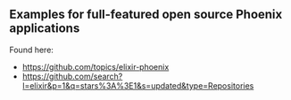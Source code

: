 ## Examples for full-featured open source Phoenix applications


Found here:
- https://github.com/topics/elixir-phoenix
- https://github.com/search?l=elixir&p=1&q=stars%3A%3E1&s=updated&type=Repositories